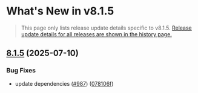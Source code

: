 # What's New in v<span class="_version">8.1.5</span>

> This page only lists release update details specific to v<span class="_version">8.1.5</span>. [Release update details for all releases are shown in the history page.](History)

<!--_release-notes-->
## [8.1.5](https://github.com/Finbuckle/Finbuckle.MultiTenant/compare/v8.1.4...v8.1.5) (2025-07-10)


### Bug Fixes

* update dependencies ([#987](https://github.com/Finbuckle/Finbuckle.MultiTenant/issues/987)) ([078106f](https://github.com/Finbuckle/Finbuckle.MultiTenant/commit/078106f8b6db6d8c81de7410abc706c1b7f2b6dc))




<!--_release-notes-->
